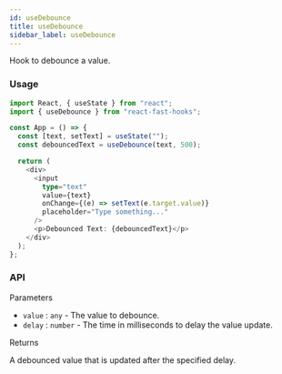 ```yaml
---
id: useDebounce
title: useDebounce
sidebar_label: useDebounce
---
```


Hook to debounce a value.

### Usage

```typescript
import React, { useState } from "react";
import { useDebounce } from "react-fast-hooks";

const App = () => {
  const [text, setText] = useState("");
  const debouncedText = useDebounce(text, 500);

  return (
    <div>
      <input
        type="text"
        value={text}
        onChange={(e) => setText(e.target.value)}
        placeholder="Type something..."
      />
      <p>Debounced Text: {debouncedText}</p>
    </div>
  );
};
```

### API

Parameters

- `value` : `any` - The value to debounce.
- `delay` : `number` - The time in milliseconds to delay the value update.

Returns

A debounced value that is updated after the specified delay.
